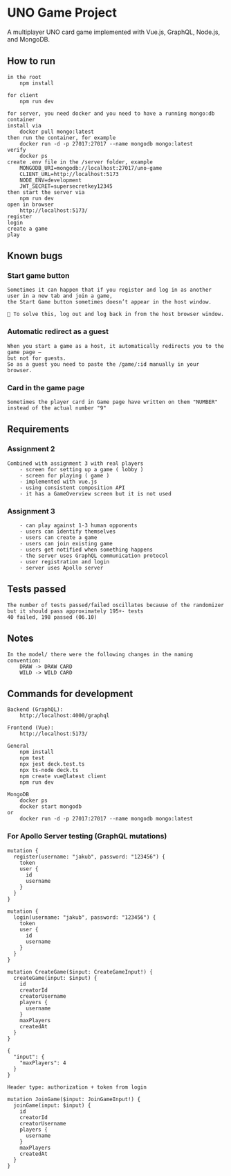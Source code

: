 # UNO Game Project

A multiplayer UNO card game implemented with Vue.js, GraphQL, Node.js, and MongoDB.

## How to run

    in the root
        npm install

    for client
        npm run dev

    for server, you need docker and you need to have a running mongo:db container
    install via
        docker pull mongo:latest
    then run the container, for example
        docker run -d -p 27017:27017 --name mongodb mongo:latest
    verify
        docker ps
    create .env file in the /server folder, example
        MONGODB_URI=mongodb://localhost:27017/uno-game
        CLIENT_URL=http://localhost:5173
        NODE_ENV=development
        JWT_SECRET=supersecretkey12345
    then start the server via
        npm run dev
    open in browser
        http://localhost:5173/
    register
    login
    create a game
    play

## Known bugs

### Start game button

    Sometimes it can happen that if you register and log in as another user in a new tab and join a game, 
    the Start Game button sometimes doesn’t appear in the host window.

    🧩 To solve this, log out and log back in from the host browser window.

### Automatic redirect as a guest

    When you start a game as a host, it automatically redirects you to the game page —
    but not for guests.
    So as a guest you need to paste the /game/:id manually in your browser.

### Card in the game page

    Sometimes the player card in Game page have written on them "NUMBER" instead of the actual number "9"

## Requirements

### Assignment 2

    Combined with assignment 3 with real players
        - screen for setting up a game ( lobby )
        - screen for playing ( game )
        - implemented with vue.js
        - using consistent composition API
        - it has a GameOverview screen but it is not used

### Assignment 3

        - can play against 1-3 human opponents
        - users can identify themselves
        - users can create a game
        - users can join existing game
        - users get notified when something happens
        - the server uses GraphQL communication protocol
        - user registration and login
        - server uses Apollo server

## Tests passed

    The number of tests passed/failed oscillates because of the randomizer but it should pass approximately 195+- tests
    40 failed, 198 passed (06.10)

## Notes

    In the model/ there were the following changes in the naming convention:
        DRAW -> DRAW CARD
        WILD -> WILD CARD

## Commands for development

    Backend (GraphQL):
        http://localhost:4000/graphql

    Frontend (Vue):
        http://localhost:5173/

    General
        npm install
        npm test
        npx jest deck.test.ts
        npx ts-node deck.ts
        npm create vue@latest client
        npm run dev

    MongoDB
        docker ps
        docker start mongodb
    or
        docker run -d -p 27017:27017 --name mongodb mongo:latest

### For Apollo Server testing (GraphQL mutations)

    mutation {
      register(username: "jakub", password: "123456") {
        token
        user {
          id
          username
        }
      }
    }

    mutation {
      login(username: "jakub", password: "123456") {
        token
        user {
          id
          username
        }
      }
    }

    mutation CreateGame($input: CreateGameInput!) {
      createGame(input: $input) {
        id
        creatorId
        creatorUsername
        players {
          username
        }
        maxPlayers
        createdAt
      }
    }

    {
      "input": {
        "maxPlayers": 4
      }
    }

    Header type: authorization + token from login

    mutation JoinGame($input: JoinGameInput!) {
      joinGame(input: $input) {
        id
        creatorId
        creatorUsername
        players {
          username
        }
        maxPlayers
        createdAt
      }
    }
